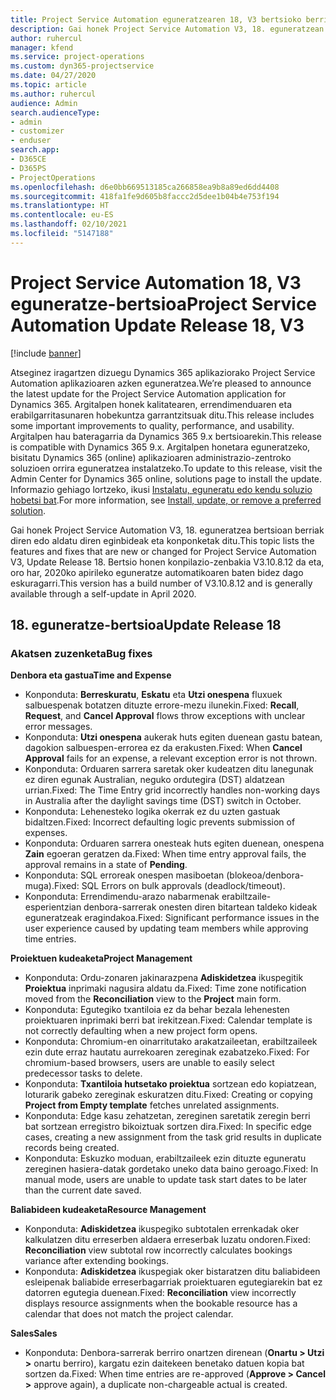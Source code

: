 ```yaml
---
title: Project Service Automation eguneratzearen 18, V3 bertsioko berrikuntzak edo aldaketak
description: Gai honek Project Service Automation V3, 18. eguneratzean erabilgarri dauden eginbideak eta konponketak ditu.
author: ruhercul
manager: kfend
ms.service: project-operations
ms.custom: dyn365-projectservice
ms.date: 04/27/2020
ms.topic: article
ms.author: ruhercul
audience: Admin
search.audienceType:
- admin
- customizer
- enduser
search.app:
- D365CE
- D365PS
- ProjectOperations
ms.openlocfilehash: d6e0bb669513185ca266858ea9b8a89ed6dd4408
ms.sourcegitcommit: 418fa1fe9d605b8faccc2d5dee1b04b4e753f194
ms.translationtype: HT
ms.contentlocale: eu-ES
ms.lasthandoff: 02/10/2021
ms.locfileid: "5147188"
---
```

# <a name="project-service-automation-update-release-18-v3"></a><span data-ttu-id="9bfb1-103">Project Service Automation 18, V3 eguneratze-bertsioa</span><span class="sxs-lookup"><span data-stu-id="9bfb1-103">Project Service Automation Update Release 18, V3</span></span>

[!include [banner](../includes/psa-now-project-operations.md)]

<span data-ttu-id="9bfb1-104">Atseginez iragartzen dizuegu Dynamics 365 aplikaziorako Project Service Automation aplikazioaren azken eguneratzea.</span><span class="sxs-lookup"><span data-stu-id="9bfb1-104">We’re pleased to announce the latest update for the Project Service Automation application for Dynamics 365.</span></span> <span data-ttu-id="9bfb1-105">Argitalpen honek kalitatearen, errendimenduaren eta erabilgarritasunaren hobekuntza garrantzitsuak ditu.</span><span class="sxs-lookup"><span data-stu-id="9bfb1-105">This release includes some important improvements to quality, performance, and usability.</span></span> <span data-ttu-id="9bfb1-106">Argitalpen hau bateragarria da Dynamics 365 9.x bertsioarekin.</span><span class="sxs-lookup"><span data-stu-id="9bfb1-106">This release is compatible with Dynamics 365 9.x.</span></span> <span data-ttu-id="9bfb1-107">Argitalpen honetara eguneratzeko, bisitatu Dynamics 365 (online) aplikazioaren administrazio-zentroko soluzioen orrira eguneratzea instalatzeko.</span><span class="sxs-lookup"><span data-stu-id="9bfb1-107">To update to this release, visit the Admin Center for Dynamics 365 online, solutions page to install the update.</span></span> <span data-ttu-id="9bfb1-108">Informazio gehiago lortzeko, ikusi [Instalatu, eguneratu edo kendu soluzio hobetsi bat](https://docs.microsoft.com/power-platform/admin/install-remove-preferred-solution).</span><span class="sxs-lookup"><span data-stu-id="9bfb1-108">For more information, see [Install, update, or remove a preferred solution](https://docs.microsoft.com/power-platform/admin/install-remove-preferred-solution).</span></span>

<span data-ttu-id="9bfb1-109">Gai honek Project Service Automation V3, 18. eguneratzea bertsioan berriak diren edo aldatu diren eginbideak eta konponketak ditu.</span><span class="sxs-lookup"><span data-stu-id="9bfb1-109">This topic lists the features and fixes that are new or changed for Project Service Automation V3, Update Release 18.</span></span> <span data-ttu-id="9bfb1-110">Bertsio honen konpilazio-zenbakia V3.10.8.12 da eta, oro har, 2020ko apirileko eguneratze automatikoaren baten bidez dago eskuragarri.</span><span class="sxs-lookup"><span data-stu-id="9bfb1-110">This version has a build number of V3.10.8.12 and is generally available through a self-update in April 2020.</span></span>

## <a name="update-release-18"></a><span data-ttu-id="9bfb1-111">18. eguneratze-bertsioa</span><span class="sxs-lookup"><span data-stu-id="9bfb1-111">Update Release 18</span></span>

### <a name="bug-fixes"></a><span data-ttu-id="9bfb1-112">Akatsen zuzenketa</span><span class="sxs-lookup"><span data-stu-id="9bfb1-112">Bug fixes</span></span>

<span data-ttu-id="9bfb1-113">**Denbora eta gastua**</span><span class="sxs-lookup"><span data-stu-id="9bfb1-113">**Time and Expense**</span></span>

- <span data-ttu-id="9bfb1-114">Konponduta: **Berreskuratu**, **Eskatu** eta **Utzi onespena** fluxuek salbuespenak botatzen dituzte errore-mezu ilunekin.</span><span class="sxs-lookup"><span data-stu-id="9bfb1-114">Fixed: **Recall**, **Request**, and **Cancel Approval** flows throw exceptions with unclear error messages.</span></span>
- <span data-ttu-id="9bfb1-115">Konponduta: **Utzi onespena** aukerak huts egiten duenean gastu batean, dagokion salbuespen-errorea ez da erakusten.</span><span class="sxs-lookup"><span data-stu-id="9bfb1-115">Fixed: When **Cancel Approval** fails for an expense, a relevant exception error is not thrown.</span></span>
- <span data-ttu-id="9bfb1-116">Konponduta: Orduaren sarrera saretak oker kudeatzen ditu lanegunak ez diren egunak Australian, neguko ordutegira (DST) aldatzean urrian.</span><span class="sxs-lookup"><span data-stu-id="9bfb1-116">Fixed: The Time Entry grid incorrectly handles non-working days in Australia after the daylight savings time (DST) switch in October.</span></span>
- <span data-ttu-id="9bfb1-117">Konponduta: Lehenesteko logika okerrak ez du uzten gastuak bidaltzen.</span><span class="sxs-lookup"><span data-stu-id="9bfb1-117">Fixed: Incorrect defaulting logic prevents submission of expenses.</span></span>
- <span data-ttu-id="9bfb1-118">Konponduta: Orduaren sarrera onesteak huts egiten duenean, onespena **Zain** egoeran geratzen da.</span><span class="sxs-lookup"><span data-stu-id="9bfb1-118">Fixed: When time entry approval fails, the approval remains in a state of **Pending**.</span></span>
- <span data-ttu-id="9bfb1-119">Konponduta: SQL erroreak onespen masiboetan (blokeoa/denbora-muga).</span><span class="sxs-lookup"><span data-stu-id="9bfb1-119">Fixed: SQL Errors on bulk approvals (deadlock/timeout).</span></span>
- <span data-ttu-id="9bfb1-120">Konponduta: Errendimendu-arazo nabarmenak erabiltzaile-esperientzian denbora-sarrerak onesten diren bitartean taldeko kideak eguneratzeak eragindakoa.</span><span class="sxs-lookup"><span data-stu-id="9bfb1-120">Fixed: Significant performance issues in the user experience caused by updating team members while approving time entries.</span></span>

<span data-ttu-id="9bfb1-121">**Proiektuen kudeaketa**</span><span class="sxs-lookup"><span data-stu-id="9bfb1-121">**Project Management**</span></span>

- <span data-ttu-id="9bfb1-122">Konponduta: Ordu-zonaren jakinarazpena **Adiskidetzea** ikuspegitik **Proiektua** inprimaki nagusira aldatu da.</span><span class="sxs-lookup"><span data-stu-id="9bfb1-122">Fixed: Time zone notification moved from the **Reconciliation** view to the **Project** main form.</span></span>
- <span data-ttu-id="9bfb1-123">Konponduta: Egutegiko txantiloia ez da behar bezala lehenesten proiektuaren inprimaki berri bat irekitzean.</span><span class="sxs-lookup"><span data-stu-id="9bfb1-123">Fixed: Calendar template is not correctly defaulting when a new project form opens.</span></span>
- <span data-ttu-id="9bfb1-124">Konponduta: Chromium-en oinarritutako arakatzaileetan, erabiltzaileek ezin dute erraz hautatu aurrekoaren zereginak ezabatzeko.</span><span class="sxs-lookup"><span data-stu-id="9bfb1-124">Fixed: For chromium-based browsers, users are unable to easily select predecessor tasks to delete.</span></span>
- <span data-ttu-id="9bfb1-125">Konponduta: **Txantiloia hutsetako proiektua** sortzean edo kopiatzean, loturarik gabeko zereginak eskuratzen ditu.</span><span class="sxs-lookup"><span data-stu-id="9bfb1-125">Fixed: Creating or copying **Project from Empty template** fetches unrelated assignments.</span></span>
- <span data-ttu-id="9bfb1-126">Konponduta: Edge kasu zehatzetan, zereginen saretatik zeregin berri bat sortzean erregistro bikoiztuak sortzen dira.</span><span class="sxs-lookup"><span data-stu-id="9bfb1-126">Fixed: In specific edge cases, creating a new assignment from the task grid results in duplicate records being created.</span></span>
- <span data-ttu-id="9bfb1-127">Konponduta: Eskuzko moduan, erabiltzaileek ezin dituzte eguneratu zereginen hasiera-datak gordetako uneko data baino geroago.</span><span class="sxs-lookup"><span data-stu-id="9bfb1-127">Fixed: In manual mode, users are unable to update task start dates to be later than the current date saved.</span></span>

<span data-ttu-id="9bfb1-128">**Baliabideen kudeaketa**</span><span class="sxs-lookup"><span data-stu-id="9bfb1-128">**Resource Management**</span></span>

- <span data-ttu-id="9bfb1-129">Konponduta: **Adiskidetzea** ikuspegiko subtotalen errenkadak oker kalkulatzen ditu erreserben aldaera erreserbak luzatu ondoren.</span><span class="sxs-lookup"><span data-stu-id="9bfb1-129">Fixed: **Reconciliation** view subtotal row incorrectly calculates bookings variance after extending bookings.</span></span>
- <span data-ttu-id="9bfb1-130">Konponduta: **Adiskidetzea** ikuspegiak oker bistaratzen ditu baliabideen esleipenak baliabide erreserbagarriak proiektuaren egutegiarekin bat ez datorren egutegia duenean.</span><span class="sxs-lookup"><span data-stu-id="9bfb1-130">Fixed: **Reconciliation** view incorrectly displays resource assignments when the bookable resource has a calendar that does not match the project calendar.</span></span>

<span data-ttu-id="9bfb1-131">**Sales**</span><span class="sxs-lookup"><span data-stu-id="9bfb1-131">**Sales**</span></span>

- <span data-ttu-id="9bfb1-132">Konponduta: Denbora-sarrerak berriro onartzen direnean (**Onartu > Utzi >** onartu berriro), kargatu ezin daitekeen benetako datuen kopia bat sortzen da.</span><span class="sxs-lookup"><span data-stu-id="9bfb1-132">Fixed: When time entries are re-approved (**Approve > Cancel >** approve again), a duplicate non-chargeable actual is created.</span></span>
